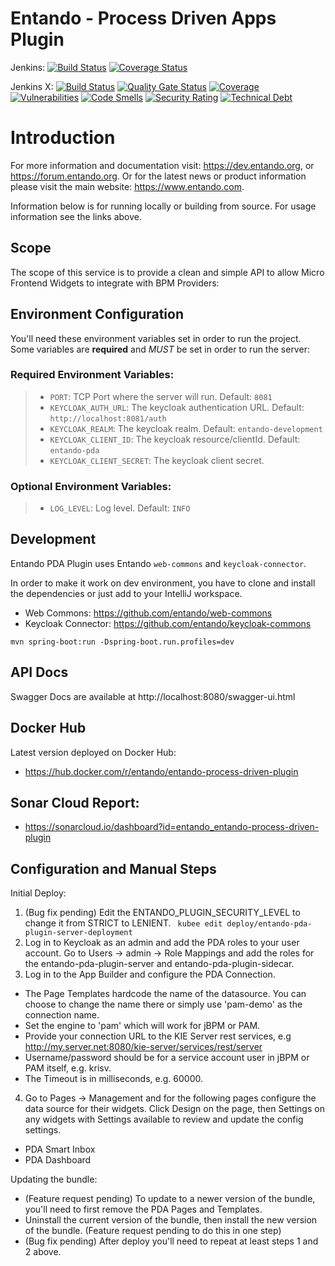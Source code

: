 # Entando - Process Driven Apps Plugin

Jenkins:
[![Build Status](https://jenkins.entandocloud.com/buildStatus/icon?job=de-entando-process-driven-plugin-master)](https://jenkins.entandocloud.com/job/de-entando-process-driven-plugin-master/)
[![Coverage Status](https://coveralls.io/repos/github/entando/entando-process-driven-plugin/badge.svg?branch=master)](https://coveralls.io/github/entando/entando-process-driven-plugin?branch=master)

Jenkins X:
[![Build Status](https://img.shields.io/endpoint?url=https%3A%2F%2Fstatusbadge-jx.apps.serv.run%2Fentando%2Fentando-process-driven-plugin)](https://github.com/entando/devops-results/tree/logs/jenkins-x/logs/entando/entando-process-driven-plugin/master)
[![Quality Gate Status](https://sonarcloud.io/api/project_badges/measure?project=entando_entando-process-driven-plugin&metric=alert_status)](https://sonarcloud.io/dashboard?id=entando_entando-process-driven-plugin)
[![Coverage](https://sonarcloud.io/api/project_badges/measure?project=entando_entando-process-driven-plugin&metric=coverage)](https://entando.github.io/devops-results/entando-process-driven-plugin/master/jacoco/index.html)
[![Vulnerabilities](https://sonarcloud.io/api/project_badges/measure?project=entando_entando-process-driven-plugin&metric=vulnerabilities)](https://entando.github.io/devops-results/entando-process-driven-plugin/master/dependency-check-report.html)
[![Code Smells](https://sonarcloud.io/api/project_badges/measure?project=entando_entando-process-driven-plugin&metric=code_smells)](https://sonarcloud.io/dashboard?id=entando_entando-process-driven-plugin)
[![Security Rating](https://sonarcloud.io/api/project_badges/measure?project=entando_entando-process-driven-plugin&metric=security_rating)](https://sonarcloud.io/dashboard?id=entando_entando-process-driven-plugin)
[![Technical Debt](https://sonarcloud.io/api/project_badges/measure?project=entando_entando-process-driven-plugin&metric=sqale_index)](https://sonarcloud.io/dashboard?id=entando_entando-process-driven-plugin)

# Introduction

For more information and documentation visit: https://dev.entando.org, or https://forum.entando.org. Or for the latest news or product information please visit the main website: https://www.entando.com.

Information below is for running locally or building from source. For usage information see the links above.


## Scope

The scope of this service is to provide a clean and simple API to allow Micro Frontend Widgets to integrate with BPM Providers:

## Environment Configuration

You'll need these environment variables set in order to run the project. Some variables are **required** and _MUST_ be set in order to run the server:

### Required Environment Variables:

> - `PORT`: TCP Port where the server will run. Default: `8081`
> - `KEYCLOAK_AUTH_URL`: The keycloak authentication URL. Default: `http://localhost:8081/auth`
> - `KEYCLOAK_REALM`: The keycloak realm. Default: `entando-development`
> - `KEYCLOAK_CLIENT_ID`: The keycloak resource/clientId. Default: `entando-pda`
> - `KEYCLOAK_CLIENT_SECRET`: The keycloak client secret.

### Optional Environment Variables:

> - `LOG_LEVEL`: Log level. Default: `INFO`

## Development

Entando PDA Plugin uses Entando `web-commons` and `keycloak-connector`.

In order to make it work on dev environment, you have to clone and install the dependencies
or just add to your IntelliJ workspace.

- Web Commons: https://github.com/entando/web-commons
- Keycloak Connector: https://github.com/entando/keycloak-commons

```
mvn spring-boot:run -Dspring-boot.run.profiles=dev
```

## API Docs

Swagger Docs are available at http://localhost:8080/swagger-ui.html

## Docker Hub

Latest version deployed on Docker Hub:

- https://hub.docker.com/r/entando/entando-process-driven-plugin

## Sonar Cloud Report:

- https://sonarcloud.io/dashboard?id=entando_entando-process-driven-plugin

## Configuration and Manual Steps
Initial Deploy:
1. (Bug fix pending) Edit the ENTANDO_PLUGIN_SECURITY_LEVEL to change it from STRICT to LENIENT.
``` kubee edit deploy/entando-pda-plugin-server-deployment```
2. Log in to Keycloak as an admin and add the PDA roles to your user account. Go to Users → admin → Role Mappings and add the roles for the 
entando-pda-plugin-server and entando-pda-plugin-sidecar.
3. Log in to the App Builder and configure the PDA Connection. 
* The Page Templates hardcode the name of the datasource. You can choose to change the name there or simply use 'pam-demo' as the connection name.
* Set the engine to 'pam' which will work for jBPM or PAM.
* Provide your connection URL to the KIE Server rest services, e.g  http://my.server.net:8080/kie-server/services/rest/server
* Username/password should be for a service account user in jBPM or PAM itself, e.g. krisv.
* The Timeout is in milliseconds, e.g. 60000.
4. Go to Pages → Management and for the following pages configure the data source for their widgets. Click Design on the page, then Settings on any widgets with Settings available to review and update the config settings.
* PDA Smart Inbox
* PDA Dashboard

Updating the bundle:
* (Feature request pending) To update to a newer version of the bundle, you'll need to first remove the PDA Pages and Templates.
* Uninstall the current version of the bundle, then install the new version of the bundle. (Feature request pending to do this in one step)
* (Bug fix pending) After deploy you'll need to repeat at least steps 1 and 2 above. 

